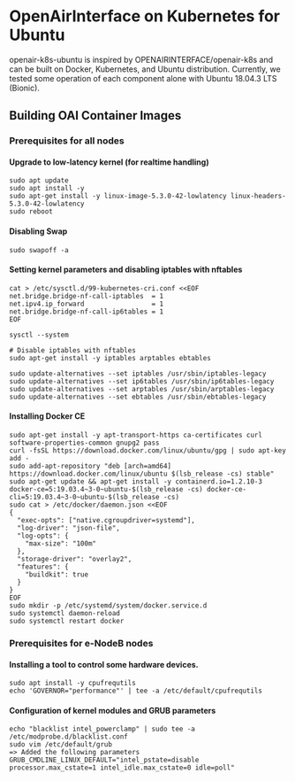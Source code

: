 # OpenAirInterface on Kubernetes for Ubuntu

openair-k8s-ubuntu is inspired by OPENAIRINTERFACE/openair-k8s and can be built on Docker, Kubernetes, and Ubuntu distribution. Currently, we tested some operation of each component alone with Ubuntu 18.04.3 LTS (Bionic).

## Building OAI Container Images

### Prerequisites for all nodes

#### Upgrade to low-latency kernel (for realtime handling)
```
sudo apt update
sudo apt install -y 
sudo apt-get install -y linux-image-5.3.0-42-lowlatency linux-headers-5.3.0-42-lowlatency
sudo reboot
```

#### Disabling Swap
```
sudo swapoff -a
```

#### Setting kernel parameters and disabling iptables with nftables
```
cat > /etc/sysctl.d/99-kubernetes-cri.conf <<EOF
net.bridge.bridge-nf-call-iptables  = 1
net.ipv4.ip_forward                 = 1
net.bridge.bridge-nf-call-ip6tables = 1
EOF

sysctl --system

# Disable iptables with nftables
sudo apt-get install -y iptables arptables ebtables

sudo update-alternatives --set iptables /usr/sbin/iptables-legacy
sudo update-alternatives --set ip6tables /usr/sbin/ip6tables-legacy
sudo update-alternatives --set arptables /usr/sbin/arptables-legacy
sudo update-alternatives --set ebtables /usr/sbin/ebtables-legacy
```

#### Installing Docker CE
```
sudo apt-get install -y apt-transport-https ca-certificates curl software-properties-common gnupg2 pass
curl -fsSL https://download.docker.com/linux/ubuntu/gpg | sudo apt-key add -
sudo add-apt-repository "deb [arch=amd64] https://download.docker.com/linux/ubuntu $(lsb_release -cs) stable"
sudo apt-get update && apt-get install -y containerd.io=1.2.10-3 docker-ce=5:19.03.4~3-0~ubuntu-$(lsb_release -cs) docker-ce-cli=5:19.03.4~3-0~ubuntu-$(lsb_release -cs)
sudo cat > /etc/docker/daemon.json <<EOF
{
  "exec-opts": ["native.cgroupdriver=systemd"],
  "log-driver": "json-file",
  "log-opts": {
    "max-size": "100m"
  },
  "storage-driver": "overlay2",
  "features": {
    "buildkit": true
  }
}
EOF
sudo mkdir -p /etc/systemd/system/docker.service.d
sudo systemctl daemon-reload
sudo systemctl restart docker
```

### Prerequisites for e-NodeB nodes

#### Installing a tool to control some hardware devices.
```
sudo apt install -y cpufrequtils
echo 'GOVERNOR="performance"' | tee -a /etc/default/cpufrequtils
```

#### Configuration of kernel modules and GRUB parameters
```
echo "blacklist intel_powerclamp" | sudo tee -a /etc/modprobe.d/blacklist.conf
sudo vim /etc/default/grub
=> Added the following parameters
GRUB_CMDLINE_LINUX_DEFAULT="intel_pstate=disable processor.max_cstate=1 intel_idle.max_cstate=0 idle=poll"
```
